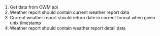 1. Get data from OWM api
2. Weather report should contain current weather report data
3. Current weather report should return date in correct format when given unix timestamp
4. Weather report should contain weather report detail data


